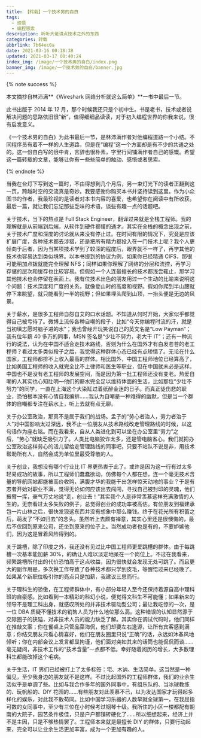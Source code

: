 ```yaml
---
title: 【转载】一个技术男的自白
tags:
  - 感悟
  - 编程思索
description: 听听大佬讲点技术之外的东西
categories: 转载
abbrlink: 7b64ec0a
date: 2021-03-16 00:18:38
updated: 2021-03-17 00:40:24
index_img: /image/一个技术男的自白/index.png
banner_img: /image/一个技术男的自白/banner.jpg
---
```


{% note success %}

本文摘抄自林沛满**《Wireshark 网络分析就这么简单》**一书中最后一节。

此书出版于 2014 年 12 月，那个时候我还只是个初中生。书是老书，技术或者说解决问题的思路依旧很“新”，值得细细品读读，对于初入编程世界的你我来说，很有启发意义。

《一个技术男的自白》为此书最后一节，是林沛满作者对他编程道路一个小结。不同程序员有着不一样的人生道路，但是在“编程”这一个方面却是有不少的共通之处的。这一份自白写的很中肯，言辞也很朴素，字里行间铺满作者自己的感慨。希望这一篇转载的文章，能够让你有一些些简单的触动、感悟或者思索。

{% endnote %}

当我在台灯下写到这一篇时，不由得想到几个月后，另一束灯光下的读者正翻到这一页，跨越时空的交流真是奇妙。我要感谢你购买本书并坚持读到这里。作为小众图书的作者，我最珍视的是读者对本书内容的喜爱，也希望你在阅读中有所收获。最后一篇，就让我们忘记那些乏味的术语，谈些有趣一点的话题吧。

关于技术，当下的热点是 Full Stack Engineer，翻译过来就是全栈工程师。我的理解就是从前端到后端，从软件到硬件都懂的通才。其实在全栈的概念出现之前，关于技术广度和深度的讨论就从来没有停止过。在时间有限的情况下，究竟是应该扩展广度，各种技术都去涉猎，还是把所有精力都投入在一门技术上呢？我个人更倾向于后者，因为当某项技术学到了较深的程度后，眼界就不一样了，再学其他的技术也容易达到类似境界。以本书提到的协议为例，如果你已经精通 CIFS，那很可能稍加点拨就能完全理解 NFS；同样如果你理解了网络的分层和流控，再学习存储的层次和缓存也比较容易。但假如一个人连最擅长的技术都浅尝辄止，那学习其他技术也会停留在表面上。我有位技术出色的朋友用过一个生动的比喻来说明这个问题：技术深度和广度的关系，就像登山时的高度和视野。假如你爬到半山腰就停下来眺望，就只能看到一半的视野；但如果埋头爬到山顶，一抬头便是无边的风景。

关于薪水，是很多工程师自怨自艾的口水话题。不知道从何时开始，大家似乎都觉得自己被亏待了。微博上流传各种自嘲的段子，比如“今天你编程时流的汗，就是当初填志愿时脑子进的水”；我也曾经开玩笑说自己的英文名是“Low Payman”；我有位年薪 40 多万的同事，MSN 签名是“少壮不努力，老大干 IT”；还有一种流行的说法，认为在中国不适合走技术路线，否则为什么在国外才有白发苍苍的老工程师？看过太多类似段子之后，我觉得这种群体心态已经有点矫情了。无论在什么国家，工程师都排不上收入最高的群体。相比国外，中国工程师地位已经算高了，比如美国工程师的收入就完全比不上律师和医生等职业，但在中国就未必是这样。中国也不是没有老工程师的发展空间，而是因为第一批工程师还没有变老。热爱自嘲的人其实也心知肚明—他们的薪水完全足以维持体面的生活，比如那位“少壮不努力”的同学，一直在上海这个大染缸过着纸醉金迷的日子。而真正徒伤悲的职业，恐怕根本没有心情自我编排……我认为自嘲是一种难得的幽默，但是当一个群体的自嘲都专注在薪水上，听上去就有点无聊。

关于办公室政治，那真不是属于我们的战场。孟子的“劳心者治人，劳力者治于人”对中国影响太过深远，我不止一位朋友从技术路线改走管理路线的时候，以这句话作为座右铭。而在我看来，自从人类进化到可以坐在办公室里“劳力”之后，“劳心”就缺乏吸引力了。人类比电脑狡诈太多，还是管电脑省心。我们就把办公室政治这样劳心的活儿留给走管理路线的同事吧，只要不站队不说是非，用技术帮助所有人，自然会成为单位里最受尊敬的人。

关于创业，我想没有哪个行业比 IT 界更热衷于此了。或许是因为这一行有过太多轻易成功的故事，所以工程师们蠢蠢欲动，仿佛每个人都在想，连一个毫无技术含量的导航网站都能被高价收购，满腹才华的我能干出怎样惊天动地的事业？于是有志者开始对职业不满，觉得无论如何应该出去闯闯，寻找自己被封印的灵魂，他们振臂一挥，豪气万丈地说“走，创业去！”其实我个人是非常羡慕这样充满激情的人生的，无奈看过太多失败的例子，总觉得创业的成功率被高估。有位朋友到福建承包一片山林之后，很快发现这东西并没有想象中那么赚钱。终于在花光所有积蓄之后，萌发了“不如归去”的念头。虽然听上去颇有禅意，其实心里还是很懊悔的，最后不仅回到原来公司，还坐到原来的位子上。当然成功者也是有的，不要妒嫉他们，因为这是冒着风险得到的。

关于跳槽，除了印度之外，我还没有见过比中国工程师更爱跳槽的群体。由于每跳槽一次基本能加薪 30%，的确让人难以淡定地呆在一个岗位上。不过在我看来，频繁跳槽所付出的代价恐怕高于这点收益，因为很快就会发现无处可跳了。而且更大的副作用是，多次换工作导致了各种技术都只学到皮毛，等醒悟过来已经晚了。如果某个新职位吸引你的亮点只是加薪，我建议三思而行。

关于理科生的骄傲，在工程师群体中，有小部分年轻人至今还保持着源自高中理科班的自豪感。比如看到一本精彩的科幻小说，便觉得文科生不可能懂；如果新来的领导不是理工科出身，就感叹所处的并非技术驱动型公司；最让我吃惊的一次，是一位 DBA 质疑不懂技术的销售人员为什么地位那么高。这种错误的认知显然源于交际圈子的狭隘，对非技术人员的能力缺乏了解。其实你在调试代码时，他们同样在推敲文案；你在餐桌上只管品菜海侃，他们却要左右逢源，让所有宾客感到满意；你结交朋友只看心情喜好，他们在朋友圈里只说“正确”的话，永远如沐春风地倾听；你在内部会议上发言都显拘谨，他们面对突如其来的话筒也能侃侃而谈……毫无疑问，非技术工作的“技术含量”一点都不低。幸好随着阅历的增长，大多数理科生都能改掉这个毛病。

关于生活，IT 男们已经被打上了太多标签：宅、木讷、生活简单。这当然是一种偏见，至少我身边的朋友就不是这样。不过比起国外的工程师群体，我们的业余生活似乎是单调了些。比如与我合作多年的国外同事中，有组乐队的、当冰球教练的、玩帆船的、DIY 花园的……有些朋友对此羡慕不已，以为发达国家才玩得起多样化的娱乐，对此我不敢苟同。比如中国学习乐器的人数早就全球第一，在我屈指可数的女同事中，至少有三位在小时候考过钢琴十级。我所住的小区一楼都配有朝南的大院子，园艺条件极佳，只是户户都铺砖硬化了……所以细想起来，经济上并不是主因，只是不够热情罢了。工程师本来就是最擅长 DIY 的群体，只要行动起来，完全可以让业余生活更加丰富，成为一个更加有趣的人。
